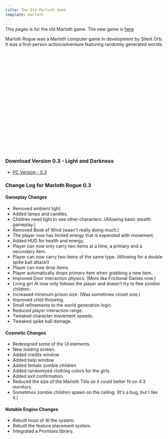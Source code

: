 ```yaml
---
title: The Old Marloth Game
template: marloth 
---
```


This pages is for the old Marloth game.  The new game is [here](./games.md)
 
Marloth Rogue was a Marloth computer game in development by Silent Orb. It was a first-person action/adventure featuring randomly generated worlds.
      
<object width="560" height="315"><param name="movie" value="http://www.youtube.com/v/pYjOSU_EXq4?hl=en_US&amp;version=3"></param><param name="allowFullScreen" value="true"></param><param name="allowscriptaccess" value="always"></param><embed src="http://www.youtube.com/v/pYjOSU_EXq4?hl=en_US&amp;version=3" type="application/x-shockwave-flash" width="560" height="315" allowscriptaccess="always" allowfullscreen="true"></embed></object>

### Download Version 0.3 - Light and Darkness

*   [PC Version - 0.3](/download/marloth-rogue-0.3.0-pc.zip)
        
### Change Log for Marloth Rogue 0.3

#### Gameplay Changes
   
   *   Removed ambient light.
   *   Added lamps and candles.
   *   Children need light to see other characters. (Allowing basic stealth gameplay.)
   *   Removed Book of Wind (wasn't really doing much.)
   *   The player now has limited energy that is expended with movement.
   *   Added HUD for health and energy.
   *   Player can now only carry two items at a time, a primary and a secondary item.
   *   Player can now carry two items of the same type. (Allowing for a double spike ball attack!)
   *   Player can now drop items.
   *   Player automatically drops primary item when grabbing a new item.
   *   Improved Door interaction physics. (More like Frictional Games now.)
   *   Living girl AI now only follows the player and doesn't try to flee zombie children.
   *   Increased minimum prison size. (Was sometimes closet size.)
   *   Improved child throwing.
   *   Small refinements to the world generation logic.
   *   Reduced player interaction range.
   *   Tweaked character movement speeds.
   *   Tweaked spike ball damage.
   
#### Cosmetic Changes
   
   *   Redesigned some of the UI elements.
   *   New loading screen.
   *   Added credits window
   *   Added help window
   *   Added female zombie children
   *   Added randomized clothing colors for the girls.
   *   Added exit confirmation.
   *   Reduced the size of the Marloth Title so it could better fit on 4:3 monitors.
   *   Sometimes zombie children spawn on the ceiling. (It's a bug, but I like it.)
   
#### Notable Engine Changes
   
   *   Rebuilt most of AI the system.
   *   Rebuilt the feature placement system.
   *   Integrated a Promises library.
